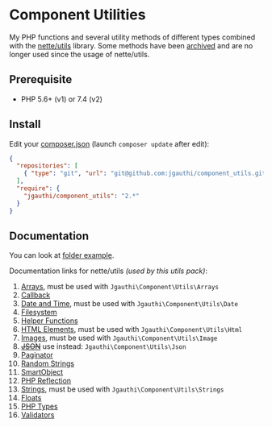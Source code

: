 # Component Utilities
My PHP functions and several utility methods of different types combined with the [nette/utils](https://doc.nette.org/en/utils) library. Some methods have been [archived](https://github.com/jgauthi/component_utils/tree/v2.1) and are no longer used since the usage of nette/utils.

## Prerequisite

* PHP 5.6+ (v1) or 7.4 (v2)

## Install
Edit your [composer.json](https://getcomposer.org) (launch `composer update` after edit):
```json
{
  "repositories": [
    { "type": "git", "url": "git@github.com:jgauthi/component_utils.git" }
  ],
  "require": {
    "jgauthi/component_utils": "2.*"
  }
}
```


## Documentation
You can look at [folder example](example).

Documentation links for nette/utils _(used by this utils pack)_:
1. [Arrays](https://doc.nette.org/en/utils/arrays), must be used with `Jgauthi\Component\Utils\Arrays`
2. [Callback](https://doc.nette.org/en/utils/callback)
3. [Date and Time](https://doc.nette.org/en/utils/datetime), must be used with `Jgauthi\Component\Utils\Date`
4. [Filesystem](https://doc.nette.org/en/utils/filesystem)
5. [Helper Functions](https://doc.nette.org/en/utils/helpers)
6. [HTML Elements](https://doc.nette.org/en/utils/html-elements), must be used with `Jgauthi\Component\Utils\Html`
7. [Images](https://doc.nette.org/en/utils/images), must be used with `Jgauthi\Component\Utils\Image`
8. [~~JSON~~](https://doc.nette.org/en/utils/json) use instead: `Jgauthi\Component\Utils\Json`
9. [Paginator](https://doc.nette.org/en/utils/paginator)
10. [Random Strings](https://doc.nette.org/en/utils/random)
11. [SmartObject](https://doc.nette.org/en/utils/smartobject)
12. [PHP Reflection](https://doc.nette.org/en/utils/reflection)
13. [Strings](https://doc.nette.org/en/utils/strings), must be used with `Jgauthi\Component\Utils\Strings`
14. [Floats](https://doc.nette.org/en/utils/floats)
15. [PHP Types](https://doc.nette.org/en/utils/type)
16. [Validators](https://doc.nette.org/en/utils/validators)
